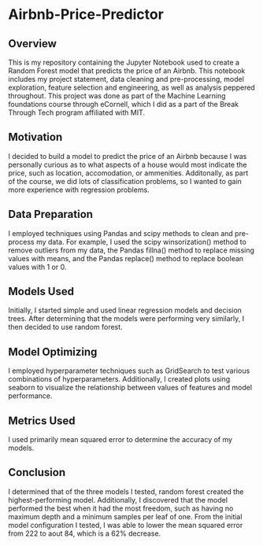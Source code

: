 # Airbnb-Price-Predictor
## Overview
This is my repository containing the Jupyter Notebook used to create a Random Forest model that predicts the price of an Airbnb. This notebook includes my project statement, data cleaning and pre-processing, model exploration, feature selection and engineering, as well as analysis peppered throughout. This project was done as part of the Machine Learning foundations course through eCornell, which I did as a part of the Break Through Tech program affiliated with MIT.

## Motivation
I decided to build a model to predict the price of an Airbnb because I was personally curious as to what aspects of a house would most indicate the price, such as location, accomodation, or ammenities. Additonally, as part of the course, we did lots of classification problems, so I wanted to gain more experience with regression problems.

## Data Preparation
I employed techniques using Pandas and scipy methods to clean and pre-process my data. For example, I used the scipy winsorization() method to remove outliers from my data, the Pandas fillna() method to replace missing values with means, and the Pandas replace() method to replace boolean values with 1 or 0. 

## Models Used
Initially, I started simple and used linear regression models and decision trees. After determining that the models were performing very similarly, I then decided to use random forest. 

## Model Optimizing
I employed hyperparameter techniques such as GridSearch to test various combinations of hyperparameters. Additionally, I created plots using seaborn to visualize the relationship between values of features and model performance.

## Metrics Used
I used primarily mean squared error to determine the accuracy of my models. 

## Conclusion
I determined that of the three models I tested, random forest created the highest-performing model. Additionally, I discovered that the model performed the best when it had the most freedom, such as having no maximum depth and a minimum samples per leaf of one. From the initial model configuration I tested, I was able to lower the mean squared error from 222 to aout 84, which is a 62% decrease. 
